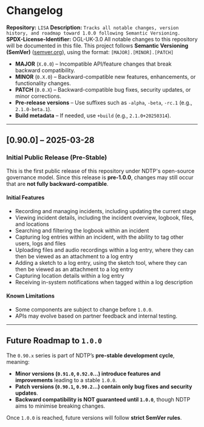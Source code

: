 # Changelog
**Repository:** `LISA`
**Description:** `Tracks all notable changes, version history, and roadmap toward 1.0.0 following Semantic Versioning.`
**SPDX-License-Identifier:** OGL-UK-3.0
All notable changes to this repository will be documented in this file.
This project follows **Semantic Versioning (SemVer)** ([semver.org](https://semver.org/)), using the format:
 `[MAJOR].[MINOR].[PATCH]`
 - **MAJOR** (`X.0.0`) – Incompatible API/feature changes that break backward compatibility.
 - **MINOR** (`0.X.0`) – Backward-compatible new features, enhancements, or functionality changes.
 - **PATCH** (`0.0.X`) – Backward-compatible bug fixes, security updates, or minor corrections.
 - **Pre-release versions** – Use suffixes such as `-alpha`, `-beta`, `-rc.1` (e.g., `2.1.0-beta.1`).
 - **Build metadata** – If needed, use `+build` (e.g., `2.1.0+20250314`).

 ---

 ## [0.90.0] – 2025-03-28

 ### Initial Public Release (Pre-Stable)

 This is the first public release of this repository under NDTP's open-source governance model.
 Since this release is **pre-1.0.0**, changes may still occur that are **not fully backward-compatible**.

 #### Initial Features
 - Recording and managing incidents, including updating the current stage
 - Viewing incident details, including the incident overview, logbook, files, and locations
 - Searching and filtering the logbook within an incident
 - Capturing log entries within an incident, with the ability to tag other users, logs and files
 - Uploading files and audio recordings within a log entry, where they can then be viewed as an attachment to a log entry
 - Adding a sketch to a log entry, using the sketch tool, where they can then be viewed as an attachment to a log entry
 - Capturing location details within a log entry
 - Receiving in-system notifications when tagged within a log description

 #### Known Limitations
 - Some components are subject to change before `1.0.0`.
 - APIs may evolve based on partner feedback and internal testing.

 ---

 ## Future Roadmap to `1.0.0`

 The `0.90.x` series is part of NDTP’s **pre-stable development cycle**, meaning:
 - **Minor versions (`0.91.0`, `0.92.0`...) introduce features and improvements** leading to a stable `1.0.0`.
 - **Patch versions (`0.90.1`, `0.90.2`...) contain only bug fixes and security updates**.
 - **Backward compatibility is NOT guaranteed until `1.0.0`**, though NDTP aims to minimise breaking changes.

 Once `1.0.0` is reached, future versions will follow **strict SemVer rules**.